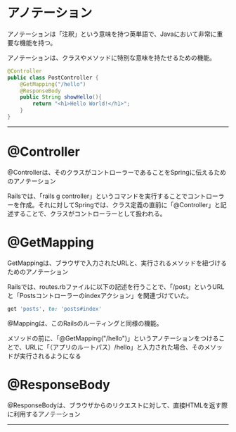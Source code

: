 # アノテーション
アノテーションは「注釈」という意味を持つ英単語で、Javaにおいて非常に重要な機能を持つ。

アノテーションは、クラスやメソッドに特別な意味を持たせるための機能。

```Java
@Controller
public class PostController {
    @GetMapping("/hello")
    @ResponseBody
    public String showHello(){
        return "<h1>Hello World!</h1>";
    }
}
```
---

# @Controller

@Controllerは、そのクラスがコントローラーであることをSpringに伝えるためのアノテーション

Railsでは、「rails g controller」というコマンドを実行することでコントローラーを作成。それに対してSpringでは、クラス定義の直前に「@Controller」と記述することで、クラスがコントローラーとして扱われる。

# @GetMapping

GetMappingは、ブラウザで入力されたURLと、実行されるメソッドを紐づけるためのアノテーション

Railsでは、routes.rbファイルに以下の記述を行うことで、「/post」というURLと「Postsコントローラーのindexアクション」を関連づけていた。


```Ruby
get 'posts', to: 'posts#index'
```
@Mappingは、このRailsのルーティングと同様の機能。

メソッドの前に、「@GetMapping("/hello")」というアノテーションをつけることで、URLに「（アプリのルートパス）/hello」と入力された場合、そのメソッドが実行されるようになる

# @ResponseBody

@ResponseBodyは、ブラウザからのリクエストに対して、直接HTMLを返す際に利用するアノテーション

---
#
